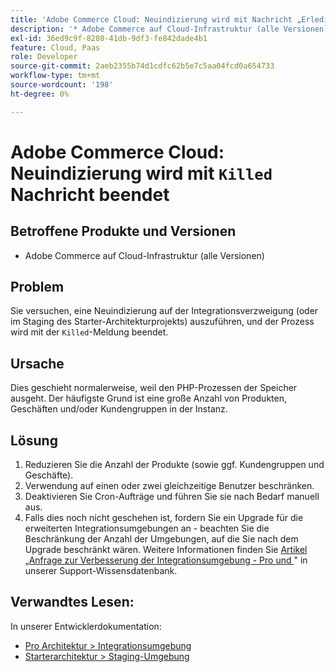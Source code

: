 ```yaml
---
title: 'Adobe Commerce Cloud: Neuindizierung wird mit Nachricht „Erledigt“ beendet'
description: '* Adobe Commerce auf Cloud-Infrastruktur (alle Versionen)'
exl-id: 36ed9c9f-8280-41db-9df3-fe842dade4b1
feature: Cloud, Paas
role: Developer
source-git-commit: 2aeb2355b74d1cdfc62b5e7c5aa04fcd0a654733
workflow-type: tm+mt
source-wordcount: '198'
ht-degree: 0%

---
```


# Adobe Commerce Cloud: Neuindizierung wird mit `Killed` Nachricht beendet

## Betroffene Produkte und Versionen

* Adobe Commerce auf Cloud-Infrastruktur (alle Versionen)

## Problem

Sie versuchen, eine Neuindizierung auf der Integrationsverzweigung (oder im Staging des Starter-Architekturprojekts) auszuführen, und der Prozess wird mit der `Killed`-Meldung beendet.

## Ursache

Dies geschieht normalerweise, weil den PHP-Prozessen der Speicher ausgeht.
Der häufigste Grund ist eine große Anzahl von Produkten, Geschäften und/oder Kundengruppen in der Instanz.

## Lösung

1. Reduzieren Sie die Anzahl der Produkte (sowie ggf. Kundengruppen und Geschäfte).
1. Verwendung auf einen oder zwei gleichzeitige Benutzer beschränken.
1. Deaktivieren Sie Cron-Aufträge und führen Sie sie nach Bedarf manuell aus.
1. Falls dies noch nicht geschehen ist, fordern Sie ein Upgrade für die erweiterten Integrationsumgebungen an - beachten Sie die Beschränkung der Anzahl der Umgebungen, auf die Sie nach dem Upgrade beschränkt wären. Weitere Informationen finden Sie [ Artikel „Anfrage zur Verbesserung der Integrationsumgebung - Pro und ](/help/announcements/adobe-commerce-announcements/integration-environment-enhancement-request-pro-and-starter.md)&quot; in unserer Support-Wissensdatenbank.

## Verwandtes Lesen:

In unserer Entwicklerdokumentation:

* [Pro Architektur > Integrationsumgebung](https://experienceleague.adobe.com/de/docs/commerce-cloud-service/user-guide/architecture/pro-architecture#integration-environment)
* [Starterarchitektur > Staging-Umgebung](https://experienceleague.adobe.com/de/docs/commerce-cloud-service/user-guide/architecture/starter-architecture#cloud-arch-stage)
